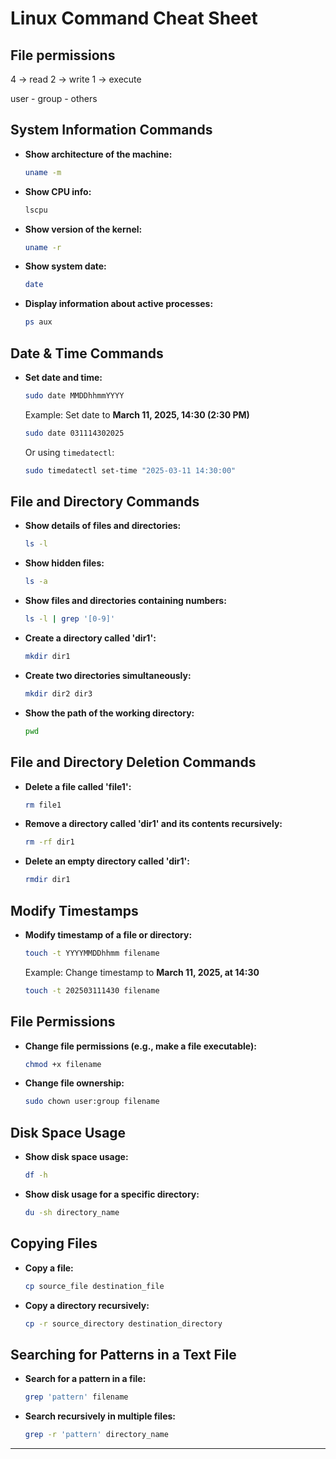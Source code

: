 # Linux Command Cheat Sheet

## File permissions
4 -> read
2 -> write
1 -> execute 

user - group - others

## System Information Commands

- **Show architecture of the machine:**
  ```sh
  uname -m
  ```
- **Show CPU info:**
  ```sh
  lscpu
  ```
- **Show version of the kernel:**
  ```sh
  uname -r
  ```
- **Show system date:**
  ```sh
  date
  ```
- **Display information about active processes:**
  ```sh
  ps aux
  ```

## Date & Time Commands

- **Set date and time:**
  ```sh
  sudo date MMDDhhmmYYYY
  ```
  Example: Set date to **March 11, 2025, 14:30 (2:30 PM)**
  ```sh
  sudo date 031114302025
  ```
  Or using `timedatectl`:
  ```sh
  sudo timedatectl set-time "2025-03-11 14:30:00"
  ```

## File and Directory Commands

- **Show details of files and directories:**
  ```sh
  ls -l
  ```
- **Show hidden files:**
  ```sh
  ls -a
  ```
- **Show files and directories containing numbers:**
  ```sh
  ls -l | grep '[0-9]'
  ```
- **Create a directory called 'dir1':**
  ```sh
  mkdir dir1
  ```
- **Create two directories simultaneously:**
  ```sh
  mkdir dir2 dir3
  ```
- **Show the path of the working directory:**
  ```sh
  pwd
  ```

## File and Directory Deletion Commands

- **Delete a file called 'file1':**
  ```sh
  rm file1
  ```
- **Remove a directory called 'dir1' and its contents recursively:**
  ```sh
  rm -rf dir1
  ```
- **Delete an empty directory called 'dir1':**
  ```sh
  rmdir dir1
  ```

## Modify Timestamps

- **Modify timestamp of a file or directory:**
  ```sh
  touch -t YYYYMMDDhhmm filename
  ```
  Example: Change timestamp to **March 11, 2025, at 14:30**
  ```sh
  touch -t 202503111430 filename
  ```

## File Permissions

- **Change file permissions (e.g., make a file executable):**
  ```sh
  chmod +x filename
  ```
- **Change file ownership:**
  ```sh
  sudo chown user:group filename
  ```

## Disk Space Usage

- **Show disk space usage:**
  ```sh
  df -h
  ```
- **Show disk usage for a specific directory:**
  ```sh
  du -sh directory_name
  ```

## Copying Files

- **Copy a file:**
  ```sh
  cp source_file destination_file
  ```
- **Copy a directory recursively:**
  ```sh
  cp -r source_directory destination_directory
  ```

## Searching for Patterns in a Text File

- **Search for a pattern in a file:**
  ```sh
  grep 'pattern' filename
  ```
- **Search recursively in multiple files:**
  ```sh
  grep -r 'pattern' directory_name
  ```
  
---



